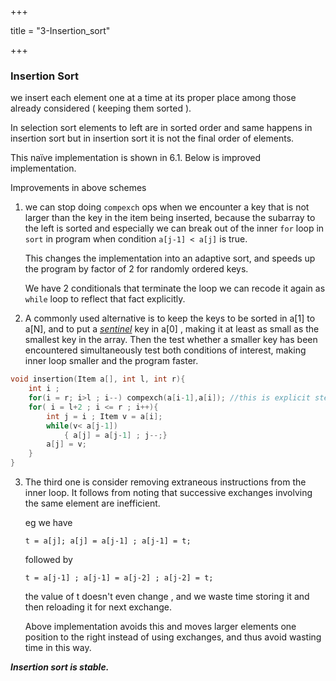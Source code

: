 +++

title = "3-Insertion_sort"

+++

### Insertion Sort

we insert each element one at a time at its proper place among those already considered ( keeping them sorted ).

In selection sort elements to left are in sorted order and same happens in insertion sort but in insertion sort it is not the final order of elements.

This naïve implementation is shown in 6.1. Below is improved implementation.

Improvements in above schemes

1. we can stop doing `compexch` ops when we encounter a key that is not larger than the key in the item being inserted, because the subarray to the left is sorted and especially we can break out of the inner `for` loop in `sort` in program when condition `a[j-1] < a[j]` is true. 

   This changes the implementation into an adaptive sort, and speeds up the program by factor of 2 for randomly ordered keys.

   We have 2 conditionals that terminate the loop we can recode it again as `while` loop to reflect that fact explicitly.

2. A commonly used alternative is to keep the keys to be sorted in a[1] to a[N], and to put a <u>*sentinel*</u> key in a[0] , making it at least as small as the smallest key in the array. Then the test whether a smaller key has been encountered simultaneously test both conditions of interest, making inner loop smaller and the program faster.

````c++
void insertion(Item a[], int l, int r){
    int i ;
    for(i = r; i>l ; i--) compexch(a[i-1],a[i]); //this is explicit step to put the smallest key at the start of the array so that sentinel can be implemented.
    for( i = l+2 ; i <= r ; i++){
        int j = i ; Item v = a[i];
        while(v< a[j-1])
        	{ a[j] = a[j-1] ; j--;}
        a[j] = v;
    }
}
````

 3. The third one is consider removing extraneous instructions from the inner loop. It follows from noting that successive exchanges involving the same element are inefficient.

    eg we have 

    `t = a[j]; a[j] = a[j-1] ; a[j-1] = t;`

    followed by 

    `t = a[j-1] ; a[j-1] = a[j-2] ; a[j-2] = t;`

    the value of t doesn't even change , and we waste time storing it and then reloading it for next exchange.

    Above implementation avoids this and moves larger elements one position to the right instead of using exchanges, and thus avoid wasting time in this way.

***Insertion sort is stable.***